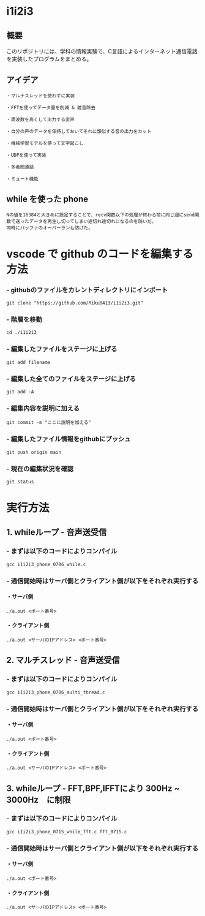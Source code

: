 # i1i2i3

## 概要

このリポジトリには、学科の情報実験で、C言語によるインターネット通信電話を実装したプログラムをまとめる。

## アイデア

```
・マルチスレッドを使わずに実装

・FFTを使ってデータ量を削減 & 雑音除去

・周波数を高くして出力する変声

・自分の声のデータを保持しておいてそれに類似する音の出力をカット

・機械学習モデルを使って文字起こし

・UDPを使って実装

・多者間通話

・ミュート機能
```

## while を使った phone
```
Nの値を16384と大きめに設定することで、recv関数以下の処理が終わる前に同じ週にsend関数で送ったデータを再生し切ってしまい途切れ途切れになるのを防いだ。
同時にバッファのオーバーランも防げた。
```

# vscode で github のコードを編集する方法

### - githubのファイルをカレントディレクトリにインポート
```
git clone "https://github.com/Riku0413/i1i2i3.git"
```

### - 階層を移動
```
cd ./i1i2i3
```

### - 編集したファイルをステージに上げる
```
git add filename
```

### - 編集した全てのファイルをステージに上げる
```
git add -A
```

### - 編集内容を説明に加える
```
git commit -m "ここに説明を加える"
```

### - 編集したファイル情報をgithubにプッシュ
```
git push origin main
```

### - 現在の編集状況を確認
```
git status
```

# 実行方法

## 1. whileループ - 音声送受信

### - まずは以下のコードによりコンパイル
```
gcc i1i2i3_phone_0706_while.c
```

### - 通信開始時はサーバ側とクライアント側が以下をそれぞれ実行する

#### ・サーバ側
```
./a.out <ポート番号>
```

#### ・クライアント側
```
./a.out <サーバのIPアドレス> <ポート番号>
```



## 2. マルチスレッド - 音声送受信

### - まずは以下のコードによりコンパイル
```
gcc i1i2i3_phone_0706_multi_thread.c
```

### - 通信開始時はサーバ側とクライアント側が以下をそれぞれ実行する

#### ・サーバ側
```
./a.out <ポート番号>
```

#### ・クライアント側
```
./a.out <サーバのIPアドレス> <ポート番号>
```



## 3. whileループ - FFT,BPF,IFFTにより 300Hz ~ 3000Hz　に制限

### - まずは以下のコードによりコンパイル
```
gcc i1i2i3_phone_0715_while_fft.c fft_0715.c
```

### - 通信開始時はサーバ側とクライアント側が以下をそれぞれ実行する

#### ・サーバ側
```
./a.out <ポート番号>
```

#### ・クライアント側
```
./a.out <サーバのIPアドレス> <ポート番号>
```
